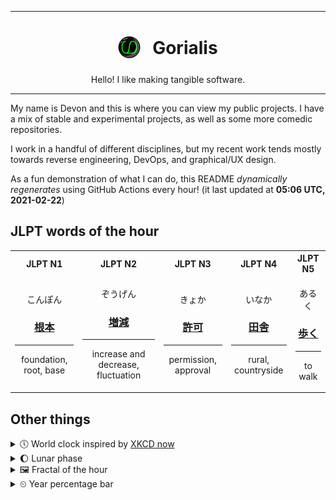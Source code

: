 ***

<h1 align="center">
<sub>
    <img src="readme/resources/avatar.png" height="36">
</sub>
&nbsp;
Gorialis
</h1>
<p align="center">
Hello! I like making tangible software.
</p>

***

My name is Devon and this is where you can view my public projects. I have a mix of stable and experimental projects, as well as some more comedic repositories.

I work in a handful of different disciplines, but my recent work tends mostly towards reverse engineering, DevOps, and graphical/UX design.

As a fun demonstration of what I can do, this README *dynamically regenerates* using GitHub Actions every hour! (it last updated at **05:06 UTC, 2021-02-22**)

<h2>JLPT words of the hour</h2>
<table>
    <tr>
        <th>JLPT N1</th>
        <th>JLPT N2</th>
        <th>JLPT N3</th>
        <th>JLPT N4</th>
        <th>JLPT N5</th>
    </tr>
    <tr>
        <td>
            <p align="center">こんぽん</p>
            <h3 align="center"><b><a href="https://jisho.org/search/%E6%A0%B9%E6%9C%AC">根本</a></b></h3>
            <hr>
            <p align="center">foundation,<wbr> root,<wbr> base</p>
        </td>
        <td>
            <p align="center">ぞうげん</p>
            <h3 align="center"><b><a href="https://jisho.org/search/%E5%A2%97%E6%B8%9B">増減</a></b></h3>
            <hr>
            <p align="center">increase and decrease,<wbr> fluctuation</p>
        </td>
        <td>
            <p align="center">きょか</p>
            <h3 align="center"><b><a href="https://jisho.org/search/%E8%A8%B1%E5%8F%AF">許可</a></b></h3>
            <hr>
            <p align="center">permission,<wbr> approval</p>
        </td>
        <td>
            <p align="center">いなか</p>
            <h3 align="center"><b><a href="https://jisho.org/search/%E7%94%B0%E8%88%8E">田舎</a></b></h3>
            <hr>
            <p align="center">rural,<wbr> countryside</p>
        </td>
        <td>
            <p align="center">あるく</p>
            <h3 align="center"><b><a href="https://jisho.org/search/%E6%AD%A9%E3%81%8F">歩く</a></b></h3>
            <hr>
            <p align="center">to walk</p>
        </td>
    </tr>
</table>

<h2>Other things</h2>
<details>
<summary>🕔  World clock inspired by <a href="https://xkcd.com/now">XKCD now</a></summary>

> <img src="generated/now.png" width="512">

</details>
<details>
<summary>🌔 Lunar phase</summary>

The moon is approximately 37.51% through its phase (Waxing Gibbous).

</details>
<details>
<summary>&#x1f5bc; Fractal of the hour</summary>

> <img src="generated/fractal.png" width="512">

</details>
<details>
<summary>&#x23f2; Year percentage bar</summary>
<pre><code>2021 [██▁▁▁▁▁▁▁▁▁▁▁▁▁▁▁▁▁▁] 14.30%</code></pre>
</details>
